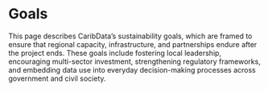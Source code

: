 # Goals

This page describes CaribData’s sustainability goals, which are framed to ensure that regional capacity, infrastructure, and partnerships endure after the project ends. These goals include fostering local leadership, encouraging multi-sector investment, strengthening regulatory frameworks, and embedding data use into everyday decision-making processes across government and civil society.
